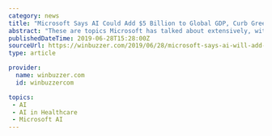 ```yaml
---
category: news
title: "Microsoft Says AI Could Add $5 Billion to Global GDP, Curb Greenhouse Gasses"
abstract: "These are topics Microsoft has talked about extensively, with healthcare the only major talking point missing. Still, the GDP impact is arguably less important than what AI can do to limit climate ..."
publishedDateTime: 2019-06-28T15:28:00Z
sourceUrl: https://winbuzzer.com/2019/06/28/microsoft-says-ai-will-add-5-billion-to-gdp-growth-curb-greenhouse-gasses-xcxwbn/
type: article

provider:
  name: winbuzzer.com
  id: winbuzzercom

topics:
 - AI
 - AI in Healthcare
 - Microsoft AI
---
```

